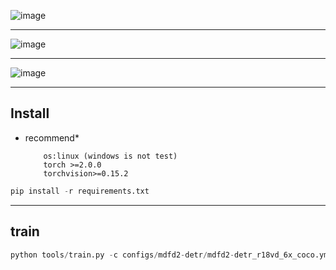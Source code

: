 ![image](https://github.com/IronmanVsThanos/MDFD2-DETR/assets/80081631/f8f25915-075c-4538-935d-bff155add25f)

------------------------

![image](https://github.com/IronmanVsThanos/MDFD2-DETR/assets/80081631/41a04266-92bb-4ff3-a5a3-c5cc2d755804)


------------------------


![image](https://github.com/IronmanVsThanos/MDFD2-DETR/assets/80081631/69742889-ee3e-4b31-af4f-6e0609befa39)




------------------------
Install
------------------------
* recommend*
   
          os:linux (windows is not test)
          torch >=2.0.0
          torchvision>=0.15.2
```python  
pip install -r requirements.txt
```

------------------------
train
------------------------

```python  
python tools/train.py -c configs/mdfd2-detr/mdfd2-detr_r18vd_6x_coco.yml
```
